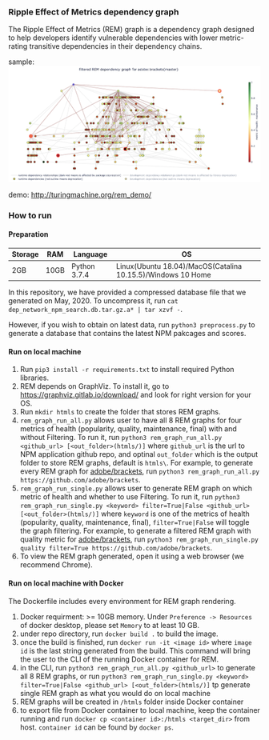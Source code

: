 ### Ripple Effect of Metrics dependency graph

The Ripple Effect of Metrics (REM) graph is a dependency graph designed to help developers identify vulnerable dependencies with lower metric-rating transitive dependencies in their dependency chains.

sample:
![sample_rem](imgs/app_example_brackets_maintenance.png)

demo: http://turingmachine.org/rem_demo/

### How to run

#### Preparation

| Storage | RAM  | Language     | OS                                                          |
|---------|------|--------------|-------------------------------------------------------------|
| 2GB     | 10GB | Python 3.7.4 | Linux(Ubuntu 18.04)/MacOS(Catalina 10.15.5)/Windows 10 Home |

In this repository, we have provided a compressed database file that we generated on May, 2020. To uncompress it, run `cat dep_network_npm_search.db.tar.gz.a* | tar xzvf -`.

However, if you wish to obtain on latest data, run `python3 preprocess.py` to generate a database that contains the latest NPM pakcages and scores.

#### Run on local machine

1. Run `pip3 install -r requirements.txt` to install required Python libraries.
2. REM depends on GraphViz. To install it, go to https://graphviz.gitlab.io/download/ and look for right version for your OS.
3. Run `mkdir htmls` to create the folder that stores REM graphs.
4. `rem_graph_run_all.py` allows user to have all 8 REM graphs for four metrics of health (popularity, quality, maintenance, final) with and without Filtering. To run it, run `python3 rem_graph_run_all.py <github_url> [<out_folder>(htmls/)]` where `github_url` is the url to NPM application github repo, and optinal `out_folder` which is the output folder to store REM graphs, default is `htmls\`. For example, to generate every REM graph for [adobe/brackets](https://github.com/adobe/brackets), run `python3 rem_graph_run_all.py https://github.com/adobe/brackets`.
5. `rem_graph_run_single.py` allows user to generate REM graph on which metric of health and whether to use Filtering. To run it, run `python3 rem_graph_run_single.py <keyword> filter=True|False <github_url> [<out_folder>(htmls/)]` where `keyword` is one of the metrics of health (popularity, quality, maintenance, final), `filter=True|False` will toggle the graph filtering. For example, to generate a filtered REM graph with quality metric for [adobe/brackets](https://github.com/adobe/brackets), run `python3 rem_graph_run_single.py quality filter=True https://github.com/adobe/brackets`.
6. To view the REM graph generated, open it using a web browser (we recommend Chrome).

#### Run on local machine with Docker

The Dockerfile includes every environment for REM graph rendering.

1. Docker requirment: >= 10GB memory. Under `Preference -> Resources` of docker desktop, please set `Memory` to at least 10 GB.
2. under repo directory, run `docker build .` to build the image.
3. once the build is finished, run `docker run -it <image id>` where `image id` is the last string generated from the build. This command will bring the user to the CLI of the running Docker container for REM.
4. in the CLI, run `python3 rem_graph_run_all.py <github_url>` to generate all 8 REM graphs, or run `python3 rem_graph_run_single.py <keyword> filter=True|False <github_url> [<out_folder>(htmls/)]` tp generate single REM graph as what you would do on local machine
5. REM graphs will be created in `/htmls` folder inside Docker container
6. to export file from Docker container to local machine, keep the container running and run `docker cp <container id>:/htmls <target_dir>` from host. `container id` can be found by `docker ps`.
